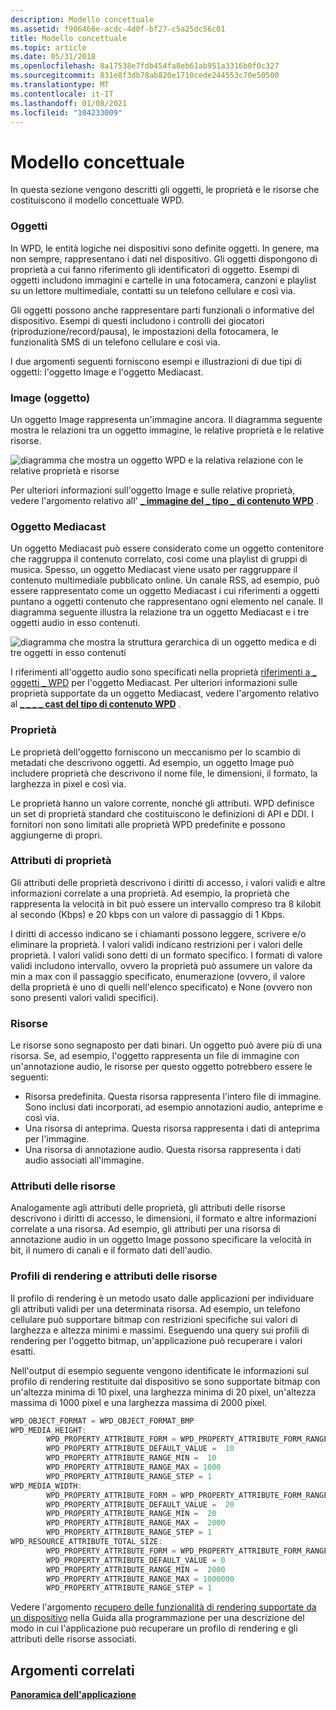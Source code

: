 ```yaml
---
description: Modello concettuale
ms.assetid: f906466e-acdc-4d0f-bf27-c5a25dc56c01
title: Modello concettuale
ms.topic: article
ms.date: 05/31/2018
ms.openlocfilehash: 8a17538e7fdb454fa8eb61ab951a3316b0f0c327
ms.sourcegitcommit: 831e8f3db78ab820e1710cede244553c70e50500
ms.translationtype: MT
ms.contentlocale: it-IT
ms.lasthandoff: 01/08/2021
ms.locfileid: "104233009"
---
```

# <a name="the-conceptual-model"></a>Modello concettuale

In questa sezione vengono descritti gli oggetti, le proprietà e le risorse che costituiscono il modello concettuale WPD.

### <a name="objects"></a>Oggetti

In WPD, le entità logiche nei dispositivi sono definite oggetti. In genere, ma non sempre, rappresentano i dati nel dispositivo. Gli oggetti dispongono di proprietà a cui fanno riferimento gli identificatori di oggetto. Esempi di oggetti includono immagini e cartelle in una fotocamera, canzoni e playlist su un lettore multimediale, contatti su un telefono cellulare e così via.

Gli oggetti possono anche rappresentare parti funzionali o informative del dispositivo. Esempi di questi includono i controlli dei giocatori (riproduzione/record/pausa), le impostazioni della fotocamera, le funzionalità SMS di un telefono cellulare e così via.

I due argomenti seguenti forniscono esempi e illustrazioni di due tipi di oggetti: l'oggetto Image e l'oggetto Mediacast.

### <a name="image-object"></a>Image (oggetto)

Un oggetto Image rappresenta un'immagine ancora. Il diagramma seguente mostra le relazioni tra un oggetto immagine, le relative proprietà e le relative risorse.

![diagramma che mostra un oggetto WPD e la relativa relazione con le relative proprietà e risorse](images/wpd-overview-figure2.gif)

Per ulteriori informazioni sull'oggetto Image e sulle relative proprietà, vedere l'argomento relativo all' [**\_ immagine del \_ tipo \_ di contenuto WPD**](wpd-content-type-image.md) .

### <a name="mediacast-object"></a>Oggetto Mediacast

Un oggetto Mediacast può essere considerato come un oggetto contenitore che raggruppa il contenuto correlato, così come una playlist di gruppi di musica. Spesso, un oggetto Mediacast viene usato per raggruppare il contenuto multimediale pubblicato online. Un canale RSS, ad esempio, può essere rappresentato come un oggetto Mediacast i cui riferimenti a oggetti puntano a oggetti contenuto che rappresentano ogni elemento nel canale. Il diagramma seguente illustra la relazione tra un oggetto Mediacast e i tre oggetti audio in esso contenuti.

![diagramma che mostra la struttura gerarchica di un oggetto medica e di tre oggetti in esso contenuti](images/mediacast1.gif)

I riferimenti all'oggetto audio sono specificati nella proprietà [riferimenti a \_ oggetti \_ WPD](object-properties.md) per l'oggetto Mediacast. Per ulteriori informazioni sulle proprietà supportate da un oggetto Mediacast, vedere l'argomento relativo al [**\_ \_ \_ \_ cast del tipo di contenuto WPD**](wpd-content-type-media-cast.md) .

### <a name="properties"></a>Proprietà

Le proprietà dell'oggetto forniscono un meccanismo per lo scambio di metadati che descrivono oggetti. Ad esempio, un oggetto Image può includere proprietà che descrivono il nome file, le dimensioni, il formato, la larghezza in pixel e così via.

Le proprietà hanno un valore corrente, nonché gli attributi. WPD definisce un set di proprietà standard che costituiscono le definizioni di API e DDI. I fornitori non sono limitati alle proprietà WPD predefinite e possono aggiungerne di propri.

### <a name="property-attributes"></a>Attributi di proprietà

Gli attributi delle proprietà descrivono i diritti di accesso, i valori validi e altre informazioni correlate a una proprietà. Ad esempio, la proprietà che rappresenta la velocità in bit può essere un intervallo compreso tra 8 kilobit al secondo (Kbps) e 20 kbps con un valore di passaggio di 1 Kbps.

I diritti di accesso indicano se i chiamanti possono leggere, scrivere e/o eliminare la proprietà. I valori validi indicano restrizioni per i valori delle proprietà. I valori validi sono detti di un formato specifico. I formati di valore validi includono intervallo, ovvero la proprietà può assumere un valore da min a max con il passaggio specificato, enumerazione (ovvero, il valore della proprietà è uno di quelli nell'elenco specificato) e None (ovvero non sono presenti valori validi specifici).

### <a name="resources"></a>Risorse

Le risorse sono segnaposto per dati binari. Un oggetto può avere più di una risorsa. Se, ad esempio, l'oggetto rappresenta un file di immagine con un'annotazione audio, le risorse per questo oggetto potrebbero essere le seguenti:

-   Risorsa predefinita. Questa risorsa rappresenta l'intero file di immagine. Sono inclusi dati incorporati, ad esempio annotazioni audio, anteprime e così via.
-   Una risorsa di anteprima. Questa risorsa rappresenta i dati di anteprima per l'immagine.
-   Una risorsa di annotazione audio. Questa risorsa rappresenta i dati audio associati all'immagine.

### <a name="resource-attributes"></a>Attributi delle risorse

Analogamente agli attributi delle proprietà, gli attributi delle risorse descrivono i diritti di accesso, le dimensioni, il formato e altre informazioni correlate a una risorsa. Ad esempio, gli attributi per una risorsa di annotazione audio in un oggetto Image possono specificare la velocità in bit, il numero di canali e il formato dati dell'audio.

### <a name="rendering-profiles-and-resource-attributes"></a>Profili di rendering e attributi delle risorse

Il profilo di rendering è un metodo usato dalle applicazioni per individuare gli attributi validi per una determinata risorsa. Ad esempio, un telefono cellulare può supportare bitmap con restrizioni specifiche sui valori di larghezza e altezza minimi e massimi. Eseguendo una query sui profili di rendering per l'oggetto bitmap, un'applicazione può recuperare i valori esatti.

Nell'output di esempio seguente vengono identificate le informazioni sul profilo di rendering restituite dal dispositivo se sono supportate bitmap con un'altezza minima di 10 pixel, una larghezza minima di 20 pixel, un'altezza massima di 1000 pixel e una larghezza massima di 2000 pixel.


```C++
WPD_OBJECT_FORMAT = WPD_OBJECT_FORMAT_BMP
WPD_MEDIA_HEIGHT:
        WPD_PROPERTY_ATTRIBUTE_FORM = WPD_PROPERTY_ATTRIBUTE_FORM_RANGE
        WPD_PROPERTY_ATTRIBUTE_DEFAULT_VALUE =  10
        WPD_PROPERTY_ATTRIBUTE_RANGE_MIN =  10 
        WPD_PROPERTY_ATTRIBUTE_RANGE_MAX = 1000
        WPD_PROPERTY_ATTRIBUTE_RANGE_STEP = 1
WPD_MEDIA_WIDTH:
        WPD_PROPERTY_ATTRIBUTE_FORM = WPD_PROPERTY_ATTRIBUTE_FORM_RANGE
        WPD_PROPERTY_ATTRIBUTE_DEFAULT_VALUE =  20 
        WPD_PROPERTY_ATTRIBUTE_RANGE_MIN =  20 
        WPD_PROPERTY_ATTRIBUTE_RANGE_MAX =  2000
        WPD_PROPERTY_ATTRIBUTE_RANGE_STEP = 1
WPD_RESOURCE_ATTRIBUTE_TOTAL_SIZE:
        WPD_PROPERTY_ATTRIBUTE_FORM = WPD_PROPERTY_ATTRIBUTE_FORM_RANGE
        WPD_PROPERTY_ATTRIBUTE_DEFAULT_VALUE = 0
        WPD_PROPERTY_ATTRIBUTE_RANGE_MIN =  2000 
        WPD_PROPERTY_ATTRIBUTE_RANGE_MAX = 1000000
        WPD_PROPERTY_ATTRIBUTE_RANGE_STEP = 1
```



Vedere l'argomento [recupero delle funzionalità di rendering supportate da un dispositivo](retrieving-the-rendering-capabilities-supported-by-a-device.md) nella Guida alla programmazione per una descrizione del modo in cui l'applicazione può recuperare un profilo di rendering e gli attributi delle risorse associati.

## <a name="related-topics"></a>Argomenti correlati

<dl> <dt>

[**Panoramica dell'applicazione**](application-overview.md)
</dt> </dl>

 

 



